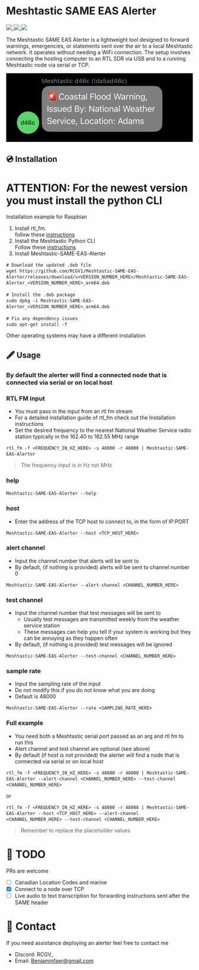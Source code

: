 # Meshtastic SAME EAS Alerter


<a href="https://www.weather.gov/" class="image-container">
    <img src="https://upload.wikimedia.org/wikipedia/commons/thumb/f/ff/US-NationalWeatherService-Logo.svg/2048px-US-NationalWeatherService-Logo.svg.png" width=100>
</a>

<a href="https://www.fema.gov/emergency-managers/practitioners/integrated-public-alert-warning-system/public/emergency-alert-system" class="image-container">
    <img src="https://upload.wikimedia.org/wikipedia/commons/1/15/EAS_new.svg" width=120>
</a>

<a href="https://Meshtastic.org" class="image-container">
    <img src="https://github.com/meshtastic/design/blob/master/Meshtastic%20Powered%20Logo/M-POWERED.png?raw=true" width=100>
</a>

The Meshtastic SAME EAS Alerter is a lightweight tool designed to forward warnings, emergencies, or statements sent over the air to a local Meshtastic network. It operates without needing a WiFi connection. The setup involves connecting the hosting computer to an RTL SDR via USB and to a running Meshtastic node via serial or TCP.

![Flood Example](./images/Flood.jpg)

## 💿 Installation
# ATTENTION: For the newest version you must install the python CLI  
Installation example for Raspbian
1. Install rtl_fm.  
   follow these [instructions](https://fuzzthepiguy.tech/rtl_fm-install/)
2. Install the Meshtastic Python CLI  
   Follow these [instructions](https://meshtastic.org/docs/software/python/cli/installation/)
3. Install Meshtastic-SAME-EAS-Alerter
````
# Download the updated .deb file
wget https://github.com/RCGV1/Meshtastic-SAME-EAS-Alerter/releases/download/v<VERSION_NUMBER_HERE>/Meshtastic-SAME-EAS-Alerter_<VERSION_NUMBER_HERE>_arm64.deb

# Install the .deb package
sudo dpkg -i Meshtastic-SAME-EAS-Alerter_<VERSION_NUMBER_HERE>_arm64.deb

# Fix any dependency issues
sudo apt-get install -f
````

Other operating systems may have a different installation



## 🖋️ Usage
### By default the alerter will find a connected node that is connected via serial or on local host

### RTL FM input
- You must pass in the input from an rtl fm stream
- For a detailed installation guide of rtl_fm check out the Installation instructions
- Set the desired frequency to the nearest National Weather Service radio station typically in the 162.40 to 162.55 MHz range
```
rtl_fm -f <FREQUENCY_IN_HZ_HERE> -s 48000 -r 48000 | Meshtastic-SAME-EAS-Alerter
```
> The frequency input is in Hz not MHz

### help
```
Meshtastic-SAME-EAS-Alerter --help
```

### host
- Enter the address of the TCP host to connect to, in the form of IP:PORT
```
Meshtastic-SAME-EAS-Alerter --host <TCP_HOST_HERE>
```

### alert channel  
- Input the channel number that alerts will be sent to  
- By default, (if nothing is provided) alerts will be sent to channel number 0  
```
Meshtastic-SAME-EAS-Alerter --alert-channel <CHANNEL_NUMBER_HERE>
```

### test channel  
- Input the channel number that test messages will be sent to  
  - Usually test messages are transmitted weekly from the weather service station  
  - These messages can help you tell if your system is working but they can be annoying as they happen often  
- By default, (if nothing is provided) test messages will be ignored  
```
Meshtastic-SAME-EAS-Alerter --test-channel <CHANNEL_NUMBER_HERE>
```

### sample rate
- Input the sampling rate of the input
- Do not modify this if you do not know what you are doing
- Default is 48000
```
Meshtastic-SAME-EAS-Alerter --rate <SAMPLING_RATE_HERE>
```

### Full example
- You need both a Meshtastic serial port passed as an arg and rtl fm to run this
- Alert channel and test channel are optional (see above)
- By default (if host is not provided) the alerter will find a node that is connected via serial or on local host
````
rtl_fm -f <FREQUENCY_IN_HZ_HERE> -s 48000 -r 48000 | Meshtastic-SAME-EAS-Alerter --alert-channel <CHANNEL_NUMBER_HERE> --test-channel <CHANNEL_NUMBER_HERE>
````
or
````
rtl_fm -f <FREQUENCY_IN_HZ_HERE> -s 48000 -r 48000 | Meshtastic-SAME-EAS-Alerter --host <TCP_HOST_HERE> --alert-channel <CHANNEL_NUMBER_HERE> --test-channel <CHANNEL_NUMBER_HERE>
````
> Remember to replace the placeholder values

# 📓 TODO
PRs are welcome
- [ ] Canadian Location Codes and marine
- [x] Connect to a node over TCP
- [ ] Live audio to text transcription for forwarding instructions sent after the SAME header

# 📇 Contact
If you need assistance deploying an alerter feel free to contact me
- Discord: RCGV_
- Email: Benjaminfaer@gmail.com

